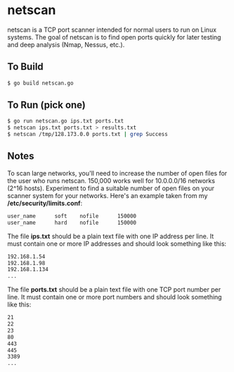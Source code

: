 # netscan

netscan is a TCP port scanner intended for normal users to run on Linux systems. The goal of netscan is to find open ports quickly for later testing and deep analysis (Nmap, Nessus, etc.).

## To Build

```bash
$ go build netscan.go
```

## To Run (pick one) 

```bash
$ go run netscan.go ips.txt ports.txt
$ netscan ips.txt ports.txt > results.txt
$ netscan /tmp/128.173.0.0 ports.txt | grep Success
```

## Notes

To scan large networks, you'll need to increase the number of open files for the user who runs netscan. 150,000 works well for 10.0.0.0/16 networks (2^16 hosts). Experiment to find a suitable number of open files on your scanner system for your networks. Here's an example taken from my __/etc/security/limits.conf__:

```bash
user_name      soft    nofile      150000
user_name      hard    nofile      150000
```

The file __ips.txt__ should be a plain text file with one IP address per line. It must contain one or more IP addresses and should look something like this:

```bash
192.168.1.54
192.168.1.98
192.168.1.134
...
```

The file __ports.txt__ should be a plain text file with one TCP port number per line. It must contain one or more port numbers and should look something like this:

```bash
21
22
23
80
443
445
3389
...
```

